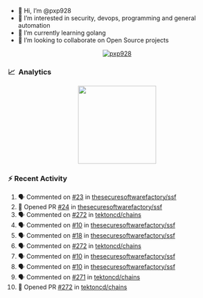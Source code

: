 - 👋  Hi, I’m @pxp928
- 👀  I’m interested in security, devops, programming and general automation
- 🌱  I’m currently learning golang
- 💞️  I’m looking to collaborate on Open Source projects

<p align="center">
  <a href="https://linkedin.com/in/pxp928" target="blank">
    <img src="https://img.shields.io/badge/linkedin-%230077B5.svg?&style=for-the-badge&logo=linkedin&logoColor=white" alt="pxp928" />
  </a>
</p>

### 📈 &nbsp;Analytics

<p align="center">
  <a href="https://github.com/pxp928">
    <img height="180em" src="https://github-readme-stats-eight-theta.vercel.app/api?username=pxp928&show_icons=true&theme=radical&include_all_commits=true&count_private=true&line_height=26"/>
    <!---
    <img height="180em" src="https://github-readme-stats-eight-theta.vercel.app/api/top-langs/?username=pxp928&layout=compact&theme=radical&line_height=26"/>
    --->
  </a>
</p>

### :zap: Recent Activity

<!--START_SECTION:activity-->
1. 🗣 Commented on [#23](https://github.com/thesecuresoftwarefactory/ssf/issues/23) in [thesecuresoftwarefactory/ssf](https://github.com/thesecuresoftwarefactory/ssf)
2. 💪 Opened PR [#24](https://github.com/thesecuresoftwarefactory/ssf/pull/24) in [thesecuresoftwarefactory/ssf](https://github.com/thesecuresoftwarefactory/ssf)
3. 🗣 Commented on [#272](https://github.com/tektoncd/chains/issues/272) in [tektoncd/chains](https://github.com/tektoncd/chains)
4. 🗣 Commented on [#10](https://github.com/thesecuresoftwarefactory/ssf/issues/10) in [thesecuresoftwarefactory/ssf](https://github.com/thesecuresoftwarefactory/ssf)
5. 🗣 Commented on [#18](https://github.com/thesecuresoftwarefactory/ssf/issues/18) in [thesecuresoftwarefactory/ssf](https://github.com/thesecuresoftwarefactory/ssf)
6. 🗣 Commented on [#272](https://github.com/tektoncd/chains/issues/272) in [tektoncd/chains](https://github.com/tektoncd/chains)
7. 🗣 Commented on [#10](https://github.com/thesecuresoftwarefactory/ssf/issues/10) in [thesecuresoftwarefactory/ssf](https://github.com/thesecuresoftwarefactory/ssf)
8. 🗣 Commented on [#10](https://github.com/thesecuresoftwarefactory/ssf/issues/10) in [thesecuresoftwarefactory/ssf](https://github.com/thesecuresoftwarefactory/ssf)
9. 🗣 Commented on [#271](https://github.com/tektoncd/chains/issues/271) in [tektoncd/chains](https://github.com/tektoncd/chains)
10. 💪 Opened PR [#272](https://github.com/tektoncd/chains/pull/272) in [tektoncd/chains](https://github.com/tektoncd/chains)
<!--END_SECTION:activity-->

<!---
pxp928/pxp928 is a ✨ special ✨ repository because its `README.md` (this file) appears on your GitHub profile.
You can click the Preview link to take a look at your changes.
--->
